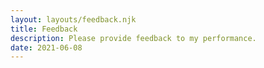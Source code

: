 ```yaml
---
layout: layouts/feedback.njk
title: Feedback
description: Please provide feedback to my performance.
date: 2021-06-08
---
```


